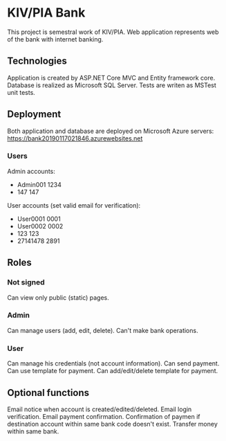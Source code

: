 # KIV/PIA Bank

This project is semestral work of KIV/PIA.
Web application represents web of the bank with internet banking.

## Technologies

Application is created by ASP.NET Core MVC and Entity framework core.
Database is realized as Microsoft SQL Server.
Tests are writen as MSTest unit tests.

## Deployment

Both application and database are deployed on Microsoft Azure servers:
https://bank20190117021846.azurewebsites.net

### Users

Admin accounts:
- Admin001    1234
- 147         147

User accounts (set valid email for verification):
- User0001    0001
- User0002    0002
- 123         123
- 27141478    2891

## Roles

### Not signed
Can view only public (static) pages.

### Admin
Can manage users (add, edit, delete).
Can't make bank operations.

### User
Can manage his credentials (not account information).
Can send payment. Can use template for payment.
Can add/edit/delete template for payment.

## Optional functions
Email notice when account is created/edited/deleted.
Email login verification.
Email payment confirmation.
Confirmation of paymen if destination account within same bank code doesn't exist.
Transfer money within same bank.

